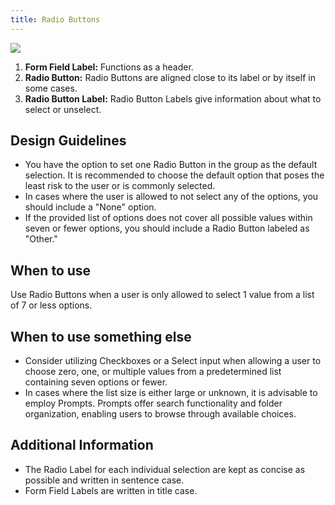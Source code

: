 ```yaml
---
title: Radio Buttons
---
```

![](/radio.svg)

1. **Form Field Label:** Functions as a header.
2. **Radio Button:** Radio Buttons are aligned close to its label or by itself in some cases.
3. **Radio Button Label:** Radio Button Labels give information about what to select or unselect.

## Design Guidelines

* You have the option to set one Radio Button in the group as the default selection. It is recommended to choose the default option that poses the least risk to the user or is commonly selected.
* In cases where the user is allowed to not select any of the options, you should include a "None" option.
* If the provided list of options does not cover all possible values within seven or fewer options, you should include a Radio Button labeled as "Other."

## When to use

Use Radio Buttons when a user is only allowed to select 1 value from a list of 7 or less options.

## When to use something else

* Consider utilizing Checkboxes or a Select input when allowing a user to choose zero, one, or multiple values from a predetermined list containing seven options or fewer. 
* In cases where the list size is either large or unknown, it is advisable to employ Prompts. Prompts offer search functionality and folder organization, enabling users to browse through available choices.





## Additional Information



* The Radio Label for each individual selection are kept as concise as possible and written in sentence case.
* Form Field Labels are written in title case.